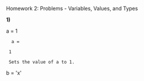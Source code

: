Homework 2: Problems - Variables, Values, and Types

**1)**

a = 1
  
      a =

     1
     
     Sets the value of a to 1.
     
 b = 'x'


